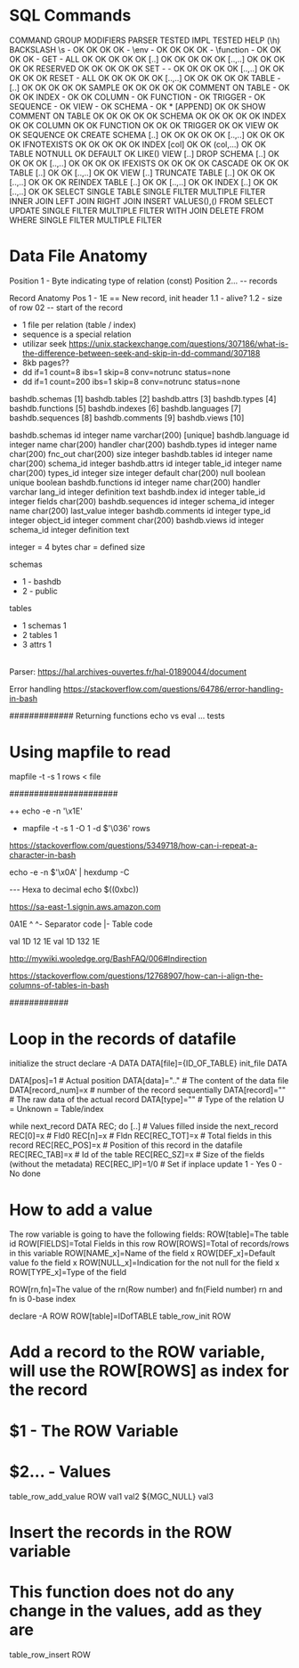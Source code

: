 # SQL Commands

COMMAND		GROUP				MODIFIERS 		PARSER	TESTED	IMPL	TESTED	HELP (\h)
BACKSLASH	\s					-							OK			OK			OK		OK			-
					\env				-							OK			OK			OK		OK			-
					\function		-							OK			OK			OK		OK			-
GET				-						ALL						OK			OK			OK		OK			OK
											[..]      		OK			OK			OK		OK			OK
											[..,..]				OK			OK			OK		OK			OK
											RESERVED			OK			OK			OK		OK			OK
SET				-						-							OK			OK			OK		OK			OK
											[..,..]				OK			OK			OK		OK			OK
RESET			-						ALL						OK			OK			OK		OK			OK
											[..,..]				OK			OK			OK		OK			OK
TABLE			-						[..]					OK			OK			OK		OK			OK
											SAMPLE				OK			OK			OK		OK			OK
COMMENT	ON	TABLE			-							OK			OK			OK
						INDEX			-							OK			OK
						COLUMN		-							OK
						FUNCTION	-							OK
						TRIGGER		-							OK
						SEQUENCE	-							OK
						VIEW			-							OK
						SCHEMA		-							OK
						*					[APPEND]			OK			OK
SHOW			COMMENT ON 	TABLE					OK			OK			OK		OK			OK
											SCHEMA				OK			OK			OK		OK			OK
											INDEX					OK			OK
											COLUMN				OK			OK
											FUNCTION			OK			OK			OK
											TRIGGER				OK			OK
											VIEW					OK			OK
											SEQUENCE			OK
CREATE		SCHEMA			[..]					OK			OK			OK		OK			OK
											[..,..]				OK			OK			OK						OK
											IFNOTEXISTS		OK			OK			OK		OK			OK
					INDEX				[col]					OK			OK
											(col,...)			OK			OK
					TABLE				NOTNULL				OK
											DEFAULT				OK
											LIKE()
					VIEW				[..]
DROP			SCHEMA			[..]					OK			OK			OK						OK
											[..,..]				OK			OK			OK						OK
											IFEXISTS			OK			OK			OK						OK
											CASCADE				OK			OK										OK
					TABLE				[..]					OK			OK
											[..,..]				OK			OK
					VIEW				[..]
TRUNCATE	TABLE				[..]					OK			OK			OK
											[..,..]				OK			OK			OK
REINDEX		TABLE				[..]					OK			OK
											[..,..]				OK			OK
					INDEX				[..]					OK			OK
											[..,..]				OK			OK
SELECT	SINGLE TABLE
				SINGLE FILTER
				MULTIPLE FILTER
				INNER JOIN
				LEFT JOIN
				RIGHT JOIN
INSERT	VALUES(),()
				FROM SELECT
UPDATE	SINGLE FILTER
				MULTIPLE FILTER
				WITH JOIN
DELETE	FROM
				WHERE
				SINGLE FILTER
				MULTIPLE FILTER

# Data File Anatomy

Position 1 - Byte indicating type of relation (const)
Position 2... -- records

Record Anatomy
Pos 1 - 1E == New record, init header
    1.1 - alive?
    1.2 - size of row
02 -- start of the record

* 1 file per relation (table / index)
* sequence is a special relation
* utilizar seek https://unix.stackexchange.com/questions/307186/what-is-the-difference-between-seek-and-skip-in-dd-command/307188 
* 8kb pages?? 
* dd if=1 count=8 ibs=1 skip=8 conv=notrunc status=none
* dd if=1 count=200 ibs=1 skip=8 conv=notrunc status=none

bashdb.schemas   [1]
bashdb.tables    [2]
bashdb.attrs     [3]
bashdb.types     [4]
bashdb.functions [5]
bashdb.indexes	 [6]
bashdb.languages [7]
bashdb.sequences [8]
bashdb.comments  [9]
bashdb.views     [10]

bashdb.schemas
	id   			integer
	name 			varchar(200) [unique]
bashdb.language
	id				integer
	name			char(200)
	handler		char(200)
bashdb.types
	id				integer
	name			char(200)
	fnc_out		char(200)
	size			integer
bashdb.tables
	id				integer
	name 			char(200)
	schema_id	integer
bashdb.attrs
	id				integer
	table_id	integer
	name			char(200)
	types_id	integer
	size			integer
	default		char(200)
	null			boolean
	unique		boolean
bashdb.functions
	id					integer
	name				char(200)
	handler			varchar
	lang_id			integer
	definition	text
bashdb.index
	id				integer
	table_id	integer
	fields		char(200)
bashdb.sequences
	id					integer
	schema_id		integer
	name				char(200)
	last_value	integer
bashdb.comments
	id				integer
	type_id		integer
	object_id	integer
	comment		char(200)
bashdb.views
  id					integer
	schema_id		integer
	definition	text

integer = 4 bytes
char = defined size

schemas
  - 1 - bashdb
  - 2 - public

tables
  - 1 schemas 1
  - 2 tables 1
  - 3 attrs 1

###### 
Parser: https://hal.archives-ouvertes.fr/hal-01890044/document

Error handling https://stackoverflow.com/questions/64786/error-handling-in-bash


#############
Returning functions
echo vs eval ... tests

# Using mapfile to read
mapfile -t -s 1 rows  < file

######################


++ echo -e -n '\x1E'
+ mapfile -t -s 1 -O 1 -d $'\036' rows

https://stackoverflow.com/questions/5349718/how-can-i-repeat-a-character-in-bash

echo -e -n $'\x0A' | hexdump -C


--- Hexa to decimal
echo $((0xbc))

https://sa-east-1.signin.aws.amazon.com

0A1E
^ ^- Separator code
|- Table code

val 1D 12 1E
val 1D 132 1E

http://mywiki.wooledge.org/BashFAQ/006#Indirection

https://stackoverflow.com/questions/12768907/how-can-i-align-the-columns-of-tables-in-bash


############
# Loop in the records of datafile

initialize the struct
declare -A DATA
DATA[file]={ID_OF_TABLE}
init_file DATA

DATA[pos]=1     	# Actual position
DATA[data]=".."		# The content of the data file
DATA[record_num]=x	# number of the record sequentially
DATA[record]=""		# The raw data of the actual record
DATA[type]=""		# Type of the relation U = Unknown = Table/index

while next_record DATA REC; do
	[..]
	# Values filled inside the next_record
	REC[0]=x		# Fld0
	REC[n]=x		# Fldn
	REC[REC_TOT]=x	# Total fields in this record
	REC[REC_POS]=x	# Position of this record in the datafile
	REC[REC_TAB]=x	# Id of the table
	REC[REC_SZ]=x   # Size of the fields (without the metadata)
	REC[REC_IP]=1/0	# Set if inplace update 1 - Yes 0 - No
done

# How to add a value

The row variable is going to have the following fields:
ROW[table]=The table id
ROW[FIELDS]=Total Fields in this row
ROW[ROWS]=Total of records/rows in this variable
ROW[NAME_x]=Name of the field x
ROW[DEF_x]=Default value fo the field x
ROW[NULL_x]=Indication for the not null for the field x
ROW[TYPE_x]=Type of the field

ROW[rn,fn]=The value of the rn(Row number) and fn(Field number)
	rn and fn is 0-base index

declare -A ROW
ROW[table]=IDofTABLE
table_row_init ROW

# Add a record to the ROW variable, will use the ROW[ROWS] as index for the record
# $1 - The ROW Variable
# $2... - Values
table_row_add_value ROW val1 val2 ${MGC_NULL} val3

# Insert the records in the ROW variable
# This function does not do any change in the values, add as they are
table_row_insert ROW


